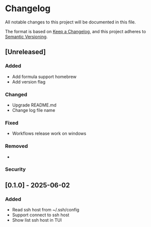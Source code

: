# Changelog

All notable changes to this project will be documented in this file.

The format is based on [Keep a Changelog](https://keepachangelog.com/en/1.0.0/),
and this project adheres to [Semantic Versioning](https://semver.org/spec/v2.0.0.html).

## [Unreleased]

### Added

- Add formula support homebrew
- Add version flag

### Changed

- Upgrade README.md
- Change log file name

### Fixed

- Workflows release work on windows

### Removed

-

### Security

## [0.1.0] - 2025-06-02

### Added

- Read ssh host from ~/.ssh/config
- Support connect to ssh host
- Show list ssh host in TUI

